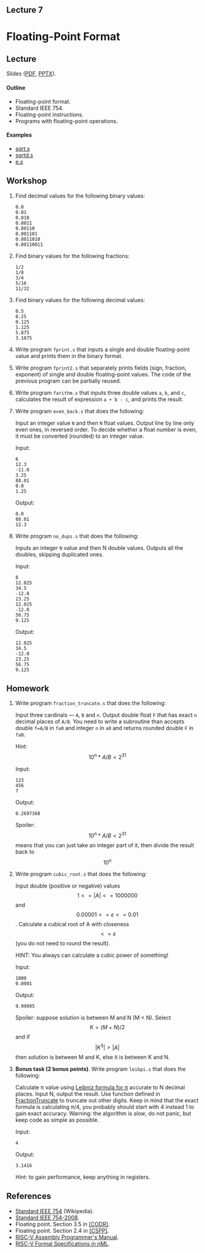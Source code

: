 <script type="text/javascript" async
  src="https://cdnjs.cloudflare.com/ajax/libs/mathjax/2.7.5/MathJax.js?config=TeX-AMS-MML_HTMLorMML">
  MathJax.Hub.Config({
    tex2jax: {
      inlineMath: [['$$','$$'], ['\\(','\\)']],
      processEscapes: true
    }
  });
</script>

Lecture 7
---

# Floating-Point Format

## Lecture

Slides ([PDF](CA_Lecture_07.pdf), [PPTX](CA_Lecture_07.pptx)).

#### Outline

* Floating-point format.
* Standard IEEE 754.
* Floating-point instructions.
* Programs with floating-point operations.

#### Examples

* [sqrt.s](sqrt.s)
* [sqrtd.s](sqrtd.s)
* [e.s](e.s)

## Workshop

1. Find decimal values for the following binary values:

    ```
    0.0
    0.01
    0.010
    0.0011
    0.00110
    0.001101
    0.0011010
    0.00110011
    ```

1. Find binary values for the following fractions:

   ```
   1/2
   1/8
   3/4
   5/16
   11/32
   ```

1. Find binary values for the following decimal values:

   ```
   0.5
   0.25
   0.125
   1.125
   5.875
   3.1875
   ```

1. Write program `fprint.s` that inputs a single and double floating-point value
   and prints them in the binary format.

1. Write program `fprint2.s` that separately prints fields (sign, fraction, exponent)
   of single and double floating-point values.
   The code of the previous program can be partially reused. 

1. Write program `farithm.s` that inputs three double values `a`, `b`, and `c`,
   calculates the result of expression `a + b - c`, and prints the result.   

1. Write program `even_back.s` that does the following: 

   Input an integer value `N` and then `N` float values.
   Output line by line only even ones, in reversed order.
   To decide whether a float number is even, it must be converted (rounded) to an integer value.

   Input:
   ```
   6
   12.3
   -11.0
   3.25
   88.01
   0.0
   1.25
   ```
   Output:
   ```
   0.0
   88.01
   12.3
   ```

1. Write program `no_dups.s` that does the following:

   Inputs an integer `N` value and then N double values.
   Outputs all the doubles, skipping duplicated ones.

   Input:
   ```
   8
   12.025
   34.5
   -12.0
   23.25
   12.025
   -12.0
   56.75
   9.125
   ```
   Output:
   ```
   12.025
   34.5
   -12.0
   23.25
   56.75
   9.125
   ```

## Homework

1. Write program `fraction_truncate.s` that does the following:

   Input three cardinals — `A`, `B` and `n`.
   Output double float `F` that has exact `n` decimal places of `A/B`.
   You need to write a subroutine than accepts double `f=A/B` in `fa0` and integer `n` in `a0`
   and returns rounded double `F` in `fa0`.

   Hint: $$10^n*A/B < 2^{31}$$

   Input:
   ```
   123
   456
   7
   ```
   Output:
   ```
   0.2697368
   ```

   Spoiler:
   $$10^n*A/B < 2^{31}$$ means that you can just take an integer part of it,
   then divide the result back to $$10^n$$

1. Write program `cubic_root.s` that does the following:

   Input double (positive or negative) values $$1 <= |A| <= 1000000$$ and $$0.00001<= ɛ <=0.01$$.
   Calculate a cubical root of A with closeness $$<=ɛ$$ (you do not need to round the result).

   HINT: You always can calculate a cubic power of something!

   Input:
   ```
   1000
   0.0001
   ```
   Output:
   ```
   9.99995
   ```

   Spoiler: suppose solution is between M and N (M < N).
   Select $$K=(M+N)/2$$ and if $$|K^3|>|A|$$ then solution is between M and K, else it is between K and N.

1. __Bonus task (2 bonus points)__. Write program `leibpi.s` that does the following: 

   Calculate π value using [Leibniz formula for π](https://en.wikipedia.org/wiki/Leibniz_formula_for_π)
   accurate to N decimal places. Input N, output the result.
   Use function defined in [FractionTruncate](#fractiontruncate) to truncate out other digits.
   Keep in mind that the exact formula is calculating π/4, you probably should start with 4 instead 1
   to gain exact accuracy. Warning: the algorithm is _slow_, do not panic, but keep code as simple as possible.

   Input:
   ```
   4
   ```
   Output:
   ```
   3.1416
   ```

   Hint: to gain performance, keep anything in registers.

## References

* [Standard IEEE 754](https://en.wikipedia.org/wiki/IEEE_754) (Wikipedia).
* [Standard IEEE 754-2008](ieee-754-2008.pdf).
* Floating point. Section 3.5 in [[CODR]](../../books.md).
* Floating point. Section 2.4 in [[CSPP]](../../books.md).
* [RISC-V Assembly Programmer's Manual](https://github.com/riscv-non-isa/riscv-asm-manual/blob/main/src/riscv-asm.adoc).
* [RISC-V Formal Specifications in nML](
  https://github.com/andrewt0301/ispras-microtesk-riscv/tree/master/microtesk-riscv/src/main/arch/riscv/model).
